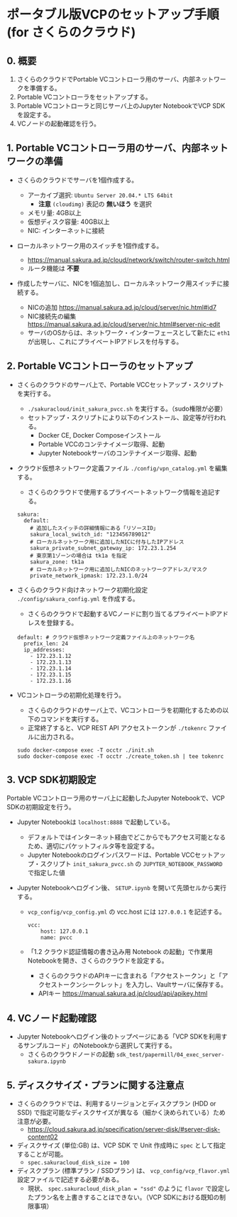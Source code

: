 # ポータブル版VCPのセットアップ手順 (for さくらのクラウド)

## 0. 概要

1. さくらのクラウドでPortable VCコントローラ用のサーバ、内部ネットワークを準備する。
2. Portable VCコントローラをセットアップする。
3. Portable VCコントローラと同じサーバ上のJupyter NotebookでVCP SDKを設定する。
4. VCノードの起動確認を行う。

## 1. Portable VCコントローラ用のサーバ、内部ネットワークの準備

- さくらのクラウドでサーバを1個作成する。
    - アーカイブ選択: `Ubuntu Server 20.04.* LTS 64bit`
      * **注意** `(cloudimg)` 表記の **無いほう** を選択
    - メモリ量: 4GB以上
    - 仮想ディスク容量: 40GB以上
    - NIC: インターネットに接続

- ローカルネットワーク用のスイッチを1個作成する。
    - https://manual.sakura.ad.jp/cloud/network/switch/router-switch.html
    - ルータ機能は **不要**

- 作成したサーバに、NICを1個追加し、ローカルネットワーク用スイッチに接続する。
    - NICの追加 <https://manual.sakura.ad.jp/cloud/server/nic.html#id7>
    - NIC接続先の編集 <https://manual.sakura.ad.jp/cloud/server/nic.html#server-nic-edit>
    - サーバのOSからは、ネットワーク・インターフェースとして新たに `eth1` が出現し、これにプライベートIPアドレスを付与する。

## 2. Portable VCコントローラのセットアップ
- さくらのクラウドのサーバ上で、Portable VCCセットアップ・スクリプトを実行する。 
    - `./sakuracloud/init_sakura_pvcc.sh` を実行する。（sudo権限が必要）
    - セットアップ・スクリプトにより以下のインストール、設定等が行われる。
        - Docker CE, Docker Composeインストール
        - Portable VCCのコンテナイメージ取得、起動
        - Jupyter Notebookサーバのコンテナイメージ取得、起動

- クラウド仮想ネットワーク定義ファイル `./config/vpn_catalog.yml` を編集する。
    - さくらのクラウドで使用するプライベートネットワーク情報を追記する。

    ```
    sakura:
      default:
        # 追加したスイッチの詳細情報にある「リソースID」
        sakura_local_switch_id: "123456789012"
        # ローカルネットワーク用に追加したNICに付与したIPアドレス
        sakura_private_subnet_gateway_ip: 172.23.1.254
        # 東京第1ゾーンの場合は tk1a を指定
        sakura_zone: tk1a
        # ローカルネットワーク用に追加したNICのネットワークアドレス/マスク
        private_network_ipmask: 172.23.1.0/24
    ```

- さくらのクラウド向けネットワーク初期化設定 `./config/sakura_config.yml` を作成する。
    - さくらのクラウドで起動するVCノードに割り当てるプライベートIPアドレスを登録する。 

    ```
    default: # クラウド仮想ネットワーク定義ファイル上のネットワーク名
      prefix_len: 24
      ip_addresses:
        - 172.23.1.12
        - 172.23.1.13
        - 172.23.1.14
        - 172.23.1.15
        - 172.23.1.16
    ```

- VCコントローラの初期化処理を行う。
    - さくらのクラウドのサーバ上で、VCコントローラを初期化するための以下のコマンドを実行する。
    - 正常終了すると、VCP REST API アクセストークンが `./tokenrc` ファイルに出力される。

    ```
    sudo docker-compose exec -T occtr ./init.sh
    sudo docker-compose exec -T occtr ./create_token.sh | tee tokenrc
    ```

## 3. VCP SDK初期設定

Portable VCコントローラ用のサーバ上に起動したJupyter Notebookで、VCP SDKの初期設定を行う。

- Jupyter Notebookは `localhost:8888` で起動している。  
  - デフォルトではインターネット経由でどこからでもアクセス可能となるため、適切にパケットフィルタ等を設定する。
  - Jupyter Notebookのログインパスワードは、Portable VCCセットアップ・スクリプト `init_sakura_pvcc.sh` の `JUPYTER_NOTEBOOK_PASSWORD` で指定した値

- Jupyter Notebookへログイン後、 `SETUP.ipynb` を開いて先頭セルから実行する。
  - `vcp_config/vcp_config.yml` の vcc.host には `127.0.0.1` を記述する。

    ```
    vcc:
        host: 127.0.0.1
        name: pvcc
    ```

  - 「1.2  クラウド認証情報の書き込み用 Notebook の起動」で作業用Notebookを開き、さくらのクラウドを設定する。
      - さくらのクラウドのAPIキーに含まれる「アクセストークン」と「アクセストークンシークレット」を入力し、Vaultサーバに保存する。
      - APIキー <https://manual.sakura.ad.jp/cloud/api/apikey.html>

## 4. VCノード起動確認

- Jupyter Notebookへログイン後のトップページにある「VCP SDKを利用するサンプルコード」のNotebookから選択して実行する。
  - さくらのクラウドノードの起動 `sdk_test/papermill/04_exec_server-sakura.ipynb`

## 5. ディスクサイズ・プランに関する注意点

- さくらのクラウドでは、利用するリージョンとディスクプラン (HDD or SSD) で指定可能なディスクサイズが異なる（細かく決められている）ため注意が必要。
  * <https://cloud.sakura.ad.jp/specification/server-disk/#server-disk-content02>
- ディスクサイズ (単位:GB) は、VCP SDK で Unit 作成時に `spec` として指定することが可能。
  * `spec.sakuracloud_disk_size = 100`
- ディスクプラン (標準プラン / SSDプラン) は、 `vcp_config/vcp_flavor.yml` 設定ファイルで記述する必要がある。
  * 現状、 `spec.sakuracloud_disk_plan = "ssd"` のように `flavor` で設定したプラン名を上書きすることはできない。（VCP SDKにおける既知の制限事項）
